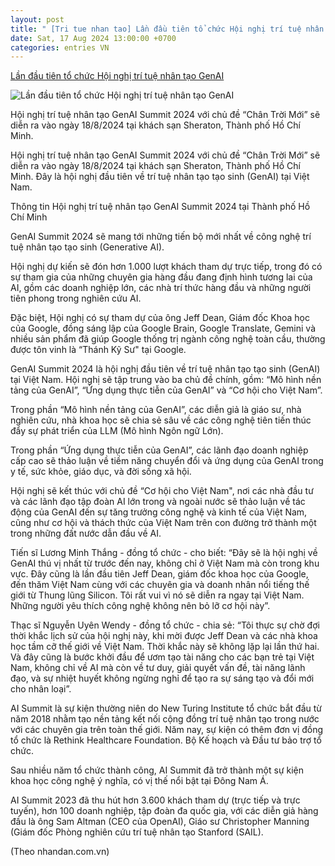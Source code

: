 ```yaml
---
layout: post
title: " [Tri tue nhan tao] Lần đầu tiên tổ chức Hội nghị trí tuệ nhân tạo GenAI"
date: Sat, 17 Aug 2024 13:00:00 +0700
categories: entries VN
---
```

[Lần đầu tiên tổ chức Hội nghị trí tuệ nhân tạo GenAI](https://baolamdong.vn/khoa-hoc/202408/lan-dau-tien-to-chuc-hoi-nghi-tri-tue-nhan-tao-genai-9d50178/)

![Lần đầu tiên tổ chức Hội nghị trí tuệ nhân tạo GenAI](https://baolamdong.vn/file/e7837c02845ffd04018473e6df282e92/082024/3_20240817051039.jpg?width=600&height=-&type=resize)

Hội nghị trí tuệ nhân tạo GenAI Summit 2024 với chủ đề “Chân Trời Mới” sẽ diễn ra vào ngày 18/8/2024 tại khách sạn Sheraton, Thành phố Hồ Chí Minh.

Hội nghị trí tuệ nhân tạo GenAI Summit 2024 với chủ đề “Chân Trời Mới” sẽ diễn ra vào ngày 18/8/2024 tại khách sạn Sheraton, Thành phố Hồ Chí Minh. Đây là hội nghị đầu tiên về trí tuệ nhân tạo tạo sinh (GenAI) tại Việt Nam.

Thông tin Hội nghị trí tuệ nhân tạo GenAI Summit 2024 tại Thành phố Hồ Chí Minh

GenAI Summit 2024 sẽ mang tới những tiến bộ mới nhất về công nghệ trí tuệ nhân tạo tạo sinh (Generative AI).

Hội nghị dự kiến sẽ đón hơn 1.000 lượt khách tham dự trực tiếp, trong đó có sự tham gia của những chuyên gia hàng đầu đang định hình tương lai của AI, gồm các doanh nghiệp lớn, các nhà trí thức hàng đầu và những người tiên phong trong nghiên cứu AI.

Đặc biệt, Hội nghị có sự tham dự của ông Jeff Dean, Giám đốc Khoa học của Google, đồng sáng lập của Google Brain, Google Translate, Gemini và nhiều sản phẩm đã giúp Google thống trị ngành công nghệ toàn cầu, thường được tôn vinh là “Thánh Kỹ Sư" tại Google.

GenAI Summit 2024 là hội nghị đầu tiên về trí tuệ nhân tạo tạo sinh (GenAI) tại Việt Nam. Hội nghị sẽ tập trung vào ba chủ đề chính, gồm: “Mô hình nền tảng của GenAI”, “Ứng dụng thực tiễn của GenAI” và “Cơ hội cho Việt Nam”.

Trong phần “Mô hình nền tảng của GenAI”, các diễn giả là giáo sư, nhà nghiên cứu, nhà khoa học sẽ chia sẻ sâu về các công nghệ tiên tiến thúc đẩy sự phát triển của LLM (Mô hình Ngôn ngữ Lớn).

Trong phần “Ứng dụng thực tiễn của GenAI”, các lãnh đạo doanh nghiệp cấp cao sẽ thảo luận về tiềm năng chuyển đổi và ứng dụng của GenAI trong y tế, sức khỏe, giáo dục, và đời sống xã hội.

Hội nghị sẽ kết thúc với chủ đề “Cơ hội cho Việt Nam", nơi các nhà đầu tư và các lãnh đạo tập đoàn AI lớn trong và ngoài nước sẽ thảo luận về tác động của GenAI đến sự tăng trưởng công nghệ và kinh tế của Việt Nam, cũng như cơ hội và thách thức của Việt Nam trên con đường trở thành một trong những đất nước dẫn đầu về AI.

Tiến sĩ Lương Minh Thắng - đồng tổ chức - cho biết: “Đây sẽ là hội nghị về GenAI thú vị nhất từ trước đến nay, không chỉ ở Việt Nam mà còn trong khu vực. Đây cũng là lần đầu tiên Jeff Dean, giám đốc khoa học của Google, đến thăm Việt Nam cùng với các chuyên gia và doanh nhân nổi tiếng thế giới từ Thung lũng Silicon. Tôi rất vui vì nó sẽ diễn ra ngay tại Việt Nam. Những người yêu thích công nghệ không nên bỏ lỡ cơ hội này”.

Thạc sĩ Nguyễn Uyên Wendy - đồng tổ chức - chia sẻ: “Tôi thực sự chờ đợi thời khắc lịch sử của hội nghị này, khi mời được Jeff Dean và các nhà khoa học tầm cỡ thế giới về Việt Nam. Thời khắc này sẽ không lặp lại lần thứ hai. Và đây cũng là bước khởi đầu để ươm tạo tài năng cho các bạn trẻ tại Việt Nam, không chỉ về AI mà còn về tư duy, giải quyết vấn đề, tài năng lãnh đạo, và sự nhiệt huyết không ngừng nghỉ để tạo ra sự sáng tạo và đổi mới cho nhân loại”.

AI Summit là sự kiện thường niên do New Turing Institute tổ chức bắt đầu từ năm 2018 nhằm tạo nền tảng kết nối cộng đồng trí tuệ nhân tạo trong nước với các chuyên gia trên toàn thế giới. Năm nay, sự kiện có thêm đơn vị đồng tổ chức là Rethink Healthcare Foundation. Bộ Kế hoạch và Đầu tư bảo trợ tổ chức.

Sau nhiều năm tổ chức thành công, AI Summit đã trở thành một sự kiện khoa học công nghệ ý nghĩa, có vị thế nổi bật tại Đông Nam Á.

AI Summit 2023 đã thu hút hơn 3.600 khách tham dự (trực tiếp và trực tuyến), hơn 100 doanh nghiệp, tập đoàn đa quốc gia, với các diễn giả hàng đầu là ông Sam Altman (CEO của OpenAI), Giáo sư Christopher Manning (Giám đốc Phòng nghiên cứu trí tuệ nhân tạo Stanford (SAIL).

(Theo nhandan.com.vn)

